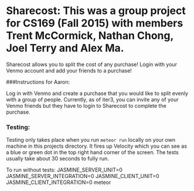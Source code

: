 # Sharecost: This was a group project for CS169 (Fall 2015) with members Trent McCormick, Nathan Chong, Joel Terry and Alex Ma.

Sharecost allows you to split the cost of any purchase! Login with your Venmo account and add your friends to a purchase!

###Instructions for Aaron:

Log in with Venmo and create a purchase that you would like to split evenly with a group of people. Currently, as of iter3, you can invite any of your Venmo friends but they have to login to Sharecost to complete the purchase.

### Testing:

Testing only takes place when you run `meteor run` locally on your own machine in this projects directory. It fires up Velocity which you can see as a blue or green dot in the top right hand corner of the screen. The tests usually take about 30 seconds to fully run.

To run without tests:
JASMINE_SERVER_UNIT=0 JASMINE_SERVER_INTEGRATION=0 JASMINE_CLIENT_UNIT=0 JASMINE_CLIENT_INTEGRATION=0 meteor
